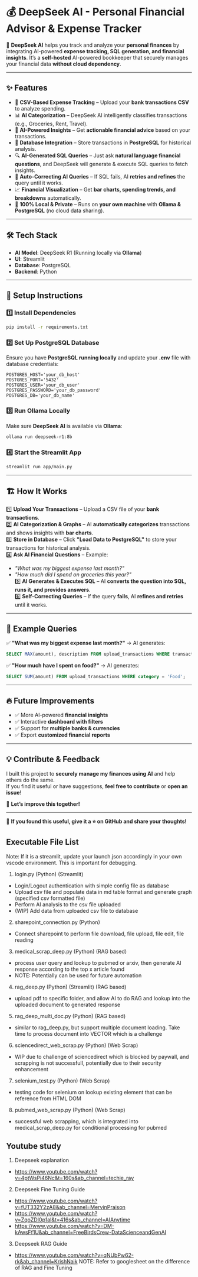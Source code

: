 # 💰 DeepSeek AI - Personal Financial Advisor & Expense Tracker  

🚀 **DeepSeek AI** helps you track and analyze your **personal finances** by integrating AI-powered **expense tracking, SQL generation, and financial insights**. It’s a **self-hosted** AI-powered bookkeeper that securely manages your financial data **without cloud dependency**.

---

## ✨ Features  

- 📂 **CSV-Based Expense Tracking** – Upload your **bank transactions CSV** to analyze spending.  
- 📊 **AI Categorization** – DeepSeek AI intelligently classifies transactions (e.g., Groceries, Rent, Travel).  
- 🧠 **AI-Powered Insights** – Get **actionable financial advice** based on your transactions.  
- 🏦 **Database Integration** – Store transactions in **PostgreSQL** for historical analysis.  
- 🔍 **AI-Generated SQL Queries** – Just ask **natural language financial questions**, and DeepSeek will generate & execute SQL queries to fetch insights.  
- 🔄 **Auto-Correcting AI Queries** – If SQL fails, AI **retries and refines** the query until it works.  
- 📈 **Financial Visualization** – Get **bar charts, spending trends, and breakdowns** automatically.  
- 🔐 **100% Local & Private** – Runs on **your own machine** with **Ollama & PostgreSQL** (no cloud data sharing).  

---

## 🛠️ Tech Stack  

- **AI Model**: DeepSeek R1 (Running locally via **Ollama**)  
- **UI**: Streamlit  
- **Database**: PostgreSQL  
- **Backend**: Python  

---


## 🔧 Setup Instructions  

### 1️⃣ Install Dependencies  

```bash
pip install -r requirements.txt
```

### 2️⃣ Set Up PostgreSQL Database  

Ensure you have **PostgreSQL running locally** and update your **.env** file with database credentials:

```plaintext
POSTGRES_HOST='your_db_host'
POSTGRES_PORT='5432'
POSTGRES_USER='your_db_user'
POSTGRES_PASSWORD='your_db_password'
POSTGRES_DB='your_db_name'
```

### 3️⃣ Run Ollama Locally  

Make sure **DeepSeek AI** is available via **Ollama**:

```bash
ollama run deepseek-r1:8b
```

### 4️⃣ Start the Streamlit App  

```bash
streamlit run app/main.py
```

---

## 🏗️ How It Works  

1️⃣ **Upload Your Transactions** – Upload a CSV file of your **bank transactions**.  
2️⃣ **AI Categorization & Graphs** – AI **automatically categorizes** transactions and shows insights with **bar charts**.  
3️⃣ **Store in Database** – Click **"Load Data to PostgreSQL"** to store your transactions for historical analysis.  
4️⃣ **Ask AI Financial Questions** – Example:  
   - *"What was my biggest expense last month?"*  
   - *"How much did I spend on groceries this year?"*  
5️⃣ **AI Generates & Executes SQL** – AI **converts the question into SQL, runs it, and provides answers**.  
6️⃣ **Self-Correcting Queries** – If the query **fails**, AI **refines and retries** until it works.  

---

## 🎯 Example Queries  

✅ **"What was my biggest expense last month?"** → AI generates:  

```sql
SELECT MAX(amount), description FROM upload_transactions WHERE transaction_type = 'Expense' AND month_year = '2024-01';
```

✅ **"How much have I spent on food?"** → AI generates:  

```sql
SELECT SUM(amount) FROM upload_transactions WHERE category = 'Food';
```

---

## 🔥 Future Improvements  

- ✅ More AI-powered **financial insights**  
- ✅ Interactive **dashboard with filters**  
- ✅ Support for **multiple banks & currencies**  
- ✅ Export **customized financial reports**  

---

## 💡 Contribute & Feedback  

I built this project to **securely manage my finances using AI** and help others do the same.  
If you find it useful or have suggestions, **feel free to contribute** or **open an issue**!  

📩 **Let’s improve this together!**  

---

💙 **If you found this useful, give it a ⭐ on GitHub and share your thoughts!**  


## Executable File List
Note: If it is a streamlit, update your launch.json accordingly in your own vscode environment. This is important for debugging.
1. login.py (Python) (Streamlit)
- Login/Logout authentication with simple config file as database
- Upload csv file and populate data in md table format and generate graph (specified csv formatted file)
- Perform AI analysis to the csv file uploaded
- (WIP) Add data from uploaded csv file to database
2. sharepoint_connection.py (Python)
- Connect sharepoint to perform file download, file upload, file edit, file reading 
3. medical_scrap_deep.py (Python) (RAG based)
- process user query and lookup to pubmed or arxiv, then generate AI response according to the top x article found
- NOTE: Potentially can be used for future automation
4. rag_deep.py (Python) (Streamlit) (RAG based)
- upload pdf to specific folder, and allow AI to do RAG and lookup into the uploaded document to generated response
5. rag_deep_multi_doc.py (Python) (RAG based)
- similar to rag_deep.py, but support multiple document loading. Take time to process document into VECTOR which is a challenge
6. sciencedirect_web_scrap.py (Python) (Web Scrap)
- WIP due to challenge of sciencedirect which is blocked by paywall, and scrapping is not successfull, potentially due to their security enhancement
7. selenium_test.py (Python) (Web Scrap)
- testing code for selenium on lookup existing element that can be reference from HTML DOM
8. pubmed_web_scrap.py (Python) (Web Scrap)
- successful web scrapping, which is integrated into medical_scrap_deep.py for conditional processing for pubmed

## Youtube study
1. Deepseek explanation 
- https://www.youtube.com/watch?v=4ptWsPi46Nc&t=160s&ab_channel=techie_ray
2. Deepseek Fine Tuning Guide 
- https://www.youtube.com/watch?v=fUT332Y2zA8&ab_channel=MervinPraison
- https://www.youtube.com/watch?v=ZqoZDI0p1aI&t=416s&ab_channel=AIAnytime
- https://www.youtube.com/watch?v=DM-kAwsFf1U&ab_channel=FreeBirdsCrew-DataScienceandGenAI
3. Deepseek RAG Guide
- https://www.youtube.com/watch?v=qNUbPw62-rk&ab_channel=KrishNaik
NOTE: Refer to googlesheet on the difference of RAG and Fine Tuning